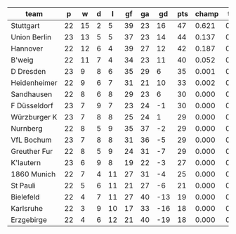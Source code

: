 |     team     | p  | w  | d | l  | gf | ga | gd  | pts | champ | top2  | top3  | top4  |  5-7  | bot4  | bot3  | bot2  |
|--------------|----|----|---|----|----|----|-----|-----|-------|-------|-------|-------|-------|-------|-------|-------|
| Stuttgart    | 22 | 15 | 2 |  5 | 39 | 23 |  16 |  47 | 0.621 | 0.854 | 0.955 | 0.991 | 0.009 | 0.000 | 0.000 | 0.000|
| Union Berlin | 23 | 13 | 5 |  5 | 37 | 23 |  14 |  44 | 0.137 | 0.420 | 0.720 | 0.915 | 0.084 | 0.000 | 0.000 | 0.000|
| Hannover     | 22 | 12 | 6 |  4 | 39 | 27 |  12 |  42 | 0.187 | 0.504 | 0.766 | 0.926 | 0.072 | 0.000 | 0.000 | 0.000|
| B'weig       | 22 | 11 | 7 |  4 | 34 | 23 |  11 |  40 | 0.052 | 0.196 | 0.439 | 0.758 | 0.227 | 0.000 | 0.000 | 0.000|
| D Dresden    | 23 |  9 | 8 |  6 | 35 | 29 |   6 |  35 | 0.001 | 0.010 | 0.046 | 0.151 | 0.604 | 0.001 | 0.000 | 0.000|
| Heidenheimer | 22 |  9 | 6 |  7 | 31 | 21 |  10 |  33 | 0.002 | 0.014 | 0.057 | 0.176 | 0.589 | 0.001 | 0.000 | 0.000|
| Sandhausen   | 22 |  8 | 6 |  8 | 29 | 23 |   6 |  30 | 0.000 | 0.002 | 0.012 | 0.045 | 0.418 | 0.010 | 0.003 | 0.000|
| F Düsseldorf | 23 |  7 | 9 |  7 | 23 | 24 |  -1 |  30 | 0.000 | 0.000 | 0.002 | 0.006 | 0.171 | 0.045 | 0.016 | 0.004|
| Würzburger K | 23 |  7 | 8 |  8 | 25 | 24 |   1 |  29 | 0.000 | 0.000 | 0.001 | 0.006 | 0.185 | 0.047 | 0.016 | 0.003|
| Nurnberg     | 22 |  8 | 5 |  9 | 35 | 37 |  -2 |  29 | 0.000 | 0.000 | 0.003 | 0.014 | 0.247 | 0.037 | 0.013 | 0.004|
| VfL Bochum   | 23 |  7 | 8 |  8 | 31 | 36 |  -5 |  29 | 0.000 | 0.000 | 0.000 | 0.004 | 0.119 | 0.076 | 0.026 | 0.006|
| Greuther Fur | 22 |  8 | 5 |  9 | 24 | 31 |  -7 |  29 | 0.000 | 0.000 | 0.000 | 0.007 | 0.145 | 0.075 | 0.026 | 0.006|
| K'lautern    | 23 |  6 | 9 |  8 | 19 | 22 |  -3 |  27 | 0.000 | 0.000 | 0.000 | 0.002 | 0.083 | 0.118 | 0.043 | 0.009|
| 1860 Munich  | 22 |  7 | 4 | 11 | 27 | 31 |  -4 |  25 | 0.000 | 0.000 | 0.000 | 0.002 | 0.043 | 0.223 | 0.100 | 0.033|
| St Pauli     | 22 |  5 | 6 | 11 | 21 | 27 |  -6 |  21 | 0.000 | 0.000 | 0.000 | 0.000 | 0.005 | 0.647 | 0.394 | 0.187|
| Bielefeld    | 22 |  4 | 7 | 11 | 27 | 40 | -13 |  19 | 0.000 | 0.000 | 0.000 | 0.000 | 0.001 | 0.835 | 0.657 | 0.393|
| Karlsruhe    | 22 |  3 | 9 | 10 | 17 | 33 | -16 |  18 | 0.000 | 0.000 | 0.000 | 0.000 | 0.000 | 0.951 | 0.873 | 0.699|
| Erzgebirge   | 22 |  4 | 6 | 12 | 21 | 40 | -19 |  18 | 0.000 | 0.000 | 0.000 | 0.000 | 0.000 | 0.935 | 0.833 | 0.655|
